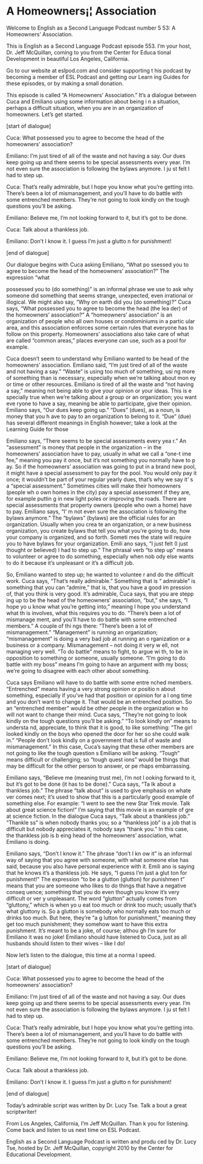 # A Homeowners¡¦ Association

Welcome to English as a Second Language Podcast number 5 53: A Homeowners’ Association. 

This is English as a Second Language Podcast episode 553.  I’m your host, Dr. Jeff McQuillan, coming to you from the Center for Educa tional Development in beautiful Los Angeles, California. 

Go to our website at eslpod.com and consider supporting t his podcast by becoming a member of ESL Podcast and getting our Learn ing Guides for these episodes, or by making a small donation. 

This episode is called “A Homeowners’ Association.”  It’s a  dialogue between Cuca and Emiliano using some information about being i n a situation, perhaps a difficult situation, when you are in an organization of  homeowners.  Let’s get started. 

[start of dialogue] 

Cuca:  What possessed you to agree to become the head of the homeowners’ association? 

Emiliano:  I’m just tired of all of the waste and not  having a say.  Our dues keep going up and there seems to be special assessments every year.   I’m not even sure the association is following the bylaws anymore.  I ju st felt I had to step up.   

Cuca:  That’s really admirable, but I hope you know what  you’re getting into. There’s been a lot of mismanagement, and you’ll have to  do battle with some entrenched members.  They’re not going to look kindly on the tough questions you’ll be asking.   

Emiliano:  Believe me, I’m not looking forward to it,  but it’s got to be done.   

Cuca:  Talk about a thankless job. 

Emiliano:  Don’t I know it.  I guess I’m just a glutto n for punishment! 

[end of dialogue] 

Our dialogue begins with Cuca asking Emiliano, “What po ssessed you to agree to become the head of the homeowners’ association?”  The  expression “what  

 possessed you to (do something)” is an informal phrase we use to ask why someone did something that seems strange, unexpected, even irrational or illogical.  We might also say, “Why on earth did you (do  something)?”  Cuca says, “What possessed you to agree to become the head (the lea der) of the homeowners’ association?”  A “homeowners’ association” is an  organization of people who all own houses or condominiums in a partic ular area, and this association enforces some certain rules that everyone has to follow on this property.  Homeowners’ associations also take care of what are called “common areas,” places everyone can use, such as a pool for example. 

Cuca doesn’t seem to understand why Emiliano wanted to be head of the homeowners’ association.  Emiliano said, “I’m just tired  of all of the waste and not having a say.”  “Waste” is using too much of something, usi ng more of something than is necessary, especially when we’re talking about mon ey or time or other resources.  Emiliano is tired of all the waste and “not having a say,” meaning not being able to give your opinion or your ideas.  This is e specially true when we’re talking about a group or an organization; you want eve ryone to have a say, meaning be able to participate, give their opinion.  Emiliano says, “Our dues keep going up.”  “Dues” (dues), as a noun, is money that you h ave to pay to an organization to belong to it.  “Due” (due) has several  different meanings in English however; take a look at the Learning Guide for those 

Emiliano says, “There seems to be special assessments every yea r.”  An “assessment” is money that people in the organization – in  the homeowners’ association have to pay, usually in what we call a “one-t ime fee,” meaning you pay it once, but it’s not something you normally have to p ay.  So if the homeowners’ association was going to put in a brand new pool, it might have a special assessment to pay for the pool.  You would only pay it once; it wouldn’t be part of your regular yearly dues, that’s why we say it’ s a “special assessment.” Sometimes cities will make their homeowners (people wh o own homes in the city) pay a special assessment if they are, for example puttin g in new light poles or improving the roads.  There are special assessments that  property owners (people who own a home) have to pay.  Emiliano says, “I’ m not even sure the association is following the bylaws anymore.”  The “bylaws” (bylaws) are the official rules for an organization.  Usually when you crea te an organization, or a new business organization, you create bylaws that tell you what you’re going to do, how your company is organized, and so forth.  Someti mes the state will require you to have bylaws for your organization.  Emili ano says, “I just felt (I just thought or believed) I had to step up.”  The phrasal verb “to step up” means to volunteer or agree to do something, especially when nob ody else wants to do it because it’s unpleasant or it’s a difficult job. 

 So, Emiliano wanted to step up; he wanted to voluntee r and do the difficult work. Cuca says, “That’s really admirable.”  Something that is “ admirable” is something that you can “admire,” that is, that you have a good im pression of, that you think is very good.  It’s admirable, Cuca says, that you are stepp ing up to be the head of the homeowners’ association, “but,” she says, “I hope yo u know what you’re getting into,” meaning I hope you understand what th is involves, what this requires you to do.  “There’s been a lot of mismanage ment, and you’ll have to do battle with some entrenched members.”  A couple of thi ngs there: “There’s been a lot of mismanagement.”  “Management” is running an  organization; “mismanagement” is doing a very bad job at running an o rganization or a business or a company.  Mismanagement – not doing it very w ell, not managing very well.  “To do battle” means to fight, to argue wi th, to be in opposition to something or someone, usually someone.  “I’m going to do  battle with my boss” means I’m going to have an argument with my boss; we’re  going to disagree with each other about something.   

Cuca says Emiliano will have to do battle with some entre nched members. “Entrenched” means having a very strong opinion or positio n about something, especially if you’ve had that position or opinion for a l ong time and you don’t want to change it.  That would be an entrenched position.  So an “entrenched member” would be other people in the organization w ho will not want to change their mind.  Cuca says, “They’re not going to look kindly on the tough questions you’ll be asking.”  “To look kindly on” means to understa nd, appreciate, to think that it is good, to like something: “The girl looked kindly on the boys who opened the door for her so she could walk in.”  “People don’t look kindly on a government that is full of waste and mismanagement.”  In this case,  Cuca’s saying that these other members are not going to like the tough question s Emiliano will be asking. “Tough” means difficult or challenging; so “tough quest ions” would be things that may be difficult for the other person to answer, or pe rhaps embarrassing. 

Emiliano says, “Believe me (meaning trust me), I’m not l ooking forward to it, but it’s got to be done (it has to be done).”  Cuca says, “Ta lk about a thankless job.” The phrase “talk about” is used to give emphasis on whate ver comes next; it’s used to show that this is a particularly good example of something else.  For example: “I went to see the new Star Trek  movie.  Talk about great science fiction!”  I’m saying that this movie is an example of gre at science fiction.  In the dialogue Cuca says, “Talk about a thankless job.”  “Thankle ss” is when nobody thanks you; so a “thankless job” is a job that is difficult but nobody appreciates it, nobody says “thank you.”  In this case, the thankless job is b eing head of the homeowners’ association, what Emiliano is doing. 

 Emiliano says, “Don’t I know it.”  The phrase “don’t I kn ow it” is an informal way of saying that you agree with someone, with what someone  else has said, because you also have personal experience with it.  Emili ano is saying that he knows it’s a thankless job.  He says, “I guess I’m just a glut ton for punishment!” The expression “to be a glutton (glutton) for punishmen t” means that you are someone who likes to do things that have a negative conseq uence; something that you do even though you know it’s very difficult or ver y unpleasant.  The word “glutton” actually comes from “gluttony,” which is when yo u eat too much or drink too much; usually that’s what gluttony is.  So a glutton is somebody who normally eats too much or drinks too much.  But here, they’re “a g lutton for punishment,” meaning they get too much punishment; they somehow want to have this extra punishment.  It’s meant to be a joke, of course; althou gh I’m sure for Emiliano it was no joke!  Emiliano should have listened to Cuca, just as all husbands should listen to their wives – like I do! 

Now let’s listen to the dialogue, this time at a norma l speed. 

[start of dialogue] 

Cuca:  What possessed you to agree to become the head of the homeowners’ association? 

Emiliano:  I’m just tired of all of the waste and not  having a say.  Our dues keep going up and there seems to be special assessments every year.   I’m not even sure the association is following the bylaws anymore.  I ju st felt I had to step up.   

Cuca:  That’s really admirable, but I hope you know what  you’re getting into. There’s been a lot of mismanagement, and you’ll have to  do battle with some entrenched members.  They’re not going to look kindly on the tough questions you’ll be asking.   

Emiliano:  Believe me, I’m not looking forward to it,  but it’s got to be done.   

Cuca:  Talk about a thankless job. 

Emiliano:  Don’t I know it.  I guess I’m just a glutto n for punishment! 

[end of dialogue] 

Today’s admirable script was written by Dr. Lucy Tse.  Talk a bout a great scriptwriter! 

 From Los Angeles, California, I’m Jeff McQuillan.  Than k you for listening.  Come back and listen to us next time on ESL Podcast. 

English as a Second Language Podcast is written and produ ced by Dr. Lucy Tse, hosted by Dr. Jeff McQuillan, copyright 2010 by the Center  for Educational Development.

